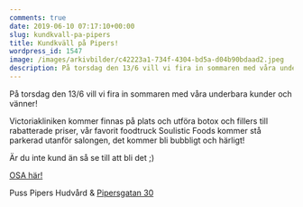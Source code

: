 ```yaml
---
comments: true
date: 2019-06-10 07:17:10+00:00
slug: kundkvall-pa-pipers
title: Kundkväll på Pipers!
wordpress_id: 1547
image: /images/arkivbilder/c42223a1-734f-4304-bd5a-d04b90bdaad2.jpeg
description: På torsdag den 13/6 vill vi fira in sommaren med våra underbara kunder och vänner!
---
```

På torsdag den 13/6 vill vi fira in sommaren med våra underbara kunder och vänner!

Victoriakliniken kommer finnas på plats och utföra botox och fillers till rabatterade priser, vår favorit foodtruck Soulistic Foods kommer stå parkerad utanför salongen, det kommer bli bubbligt och härligt!

Är du inte kund än så se till att bli det ;)

[OSA här!](https://forms.gle/diUPuBPwTXhQkvDR8)

Puss Pipers Hudvård & [Pipersgatan 30](https://www.pipersgatan30.se/)
